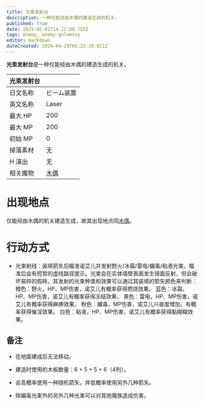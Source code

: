 ```yaml
---
title: 光束发射台
description: 一种仅能经由木偶的建造生成的机关。
published: true
date: 2025-02-01T14:12:00.755Z
tags: enemy, enemy-golemtoy
editor: markdown
dateCreated: 2024-04-29T05:22:10.821Z
---
```


**光束发射台**是一种仅能经由木偶的建造生成的机关。

<!-- 在这里放置图像 -->

| 光束发射台 ||
| - | - |
| 日文名称 | <span lang="ja">ビーム装置</span> |
| 英文名称 | Laser |
| 最大 HP | 200 |
| 最大 MP | 200 |
| 初始 MP | 0 |
| 掉落素材 | 无 |
| H 演出 | 无 |
| 相关魔物 | [木偶](/zh/enemy/puppet) |

# 出现地点

仅能经由木偶的机关建造生成，故其出现地点同[木偶](/zh/enemy/puppet)。

# 行动方式

- 光束射线：装填箭矢后瞄准诺艾儿并发射野火/冰霜/雷电/媚毒/粘液光束。瞄准后会有短暂的虚线路径提示。光束会在实体墙壁表面发生镜面反射，但会破坏易碎的假砖。其发射的光束种类和效果可以通过其装填的箭矢颜色来判断：
橙色：野火，HP、MP伤害，诺艾儿有概率获得燃烧效果。
蓝色：冰霜，HP、MP伤害，诺艾儿有概率获得冻结效果。
黄色：雷电，HP、MP伤害，诺艾儿有概率获得麻痹效果。
粉色：媚毒，MP伤害，诺艾儿兴奋度增加，有概率获得催淫效果。
白色：粘液，HP、MP伤害，诺艾儿有概率获得黏糊糊效果。

## 备注

- 在地面建成后无法移动。

- 建造时使用的木板数量：6 + 5 + 5 + 6（4列）。

- 会高概率使用一种随机箭矢，并低概率使用另外几种箭矢。

- 除媚毒光束外的另外几种光束可以对其他魔族造成伤害。

